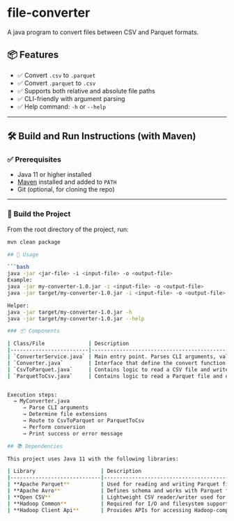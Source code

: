 # file-converter
A java program to convert files between CSV and Parquet formats.

## 📦 Features

- ✅ Convert `.csv` to `.parquet`
- ✅ Convert `.parquet` to `.csv`
- ✅ Supports both relative and absolute file paths
- ✅ CLI-friendly with argument parsing
- ✅ Help command: `-h` or `--help`

---

## 🛠️ Build and Run Instructions (with Maven)

### ✅ Prerequisites

- Java 11 or higher installed
- [Maven](https://maven.apache.org/download.cgi) installed and added to `PATH`
- Git (optional, for cloning the repo)

---

### 🧱 Build the Project

From the root directory of the project, run:

```bash
mvn clean package

## 🚀 Usage

```bash
java -jar <jar-file> -i <input-file> -o <output-file>
Example:
java -jar my-converter-1.0.jar -i <input-file> -o <output-file>
java -jar target/my-converter-1.0.jar -i <input-file> -o <output-file>

Helper:
java -jar target/my-converter-1.0.jar -h
java -jar target/my-converter-1.0.jar --help

### 📦 Components

| Class/File              | Description                                                              |
|-------------------------|--------------------------------------------------------------------------|
| `ConverterService.java` | Main entry point. Parses CLI arguments, validates them, and runs logic.  |
| `Converter.java`        | Interface that define the convert function.                              |
| `CsvToParquet.java`     | Contains logic to read a CSV file and write it as Parquet format.        |
| `ParquetToCsv.java`     | Contains logic to read a Parquet file and output it as CSV.              |


Execution steps:
  → MyConverter.java
     → Parse CLI arguments
     → Determine file extensions
     → Route to CsvToParquet or ParquetToCsv
     → Perform conversion
     → Print success or error message

## 📚 Dependencies

This project uses Java 11 with the following libraries:

| Library                     | Description                                                                 |
|-----------------------------|-----------------------------------------------------------------------------|
| **Apache Parquet**          | Used for reading and writing Parquet files. Efficient columnar storage.     |
| **Apache Avro**             | Defines schema and works with Parquet for data serialization.               |
| **Open CSV**                | Lightweight CSV reader/writer used for parsing and generating CSV files.    |
| **Hadoop Common**           | Required for I/O and filesystem support when working with Parquet.          |
| **Hadoop Client Api**       | Provides APIs for accessing Hadoop-compatible filesystems if needed.        |

